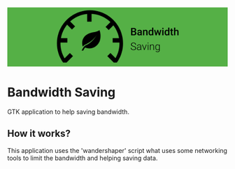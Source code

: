 ![icon](icon.png)
  
# Bandwidth Saving
GTK application to help saving bandwidth.

## How it works?
This application uses the 'wandershaper' script what uses some networking tools to limit the bandwidth and helping saving data.

